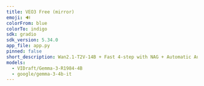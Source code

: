 ```yaml
---
title: VEO3 Free (mirror)
emoji: 🔊
colorFrom: blue
colorTo: indigo
sdk: gradio
sdk_version: 5.34.0
app_file: app.py
pinned: false
short_description: Wan2.1-T2V-14B + Fast 4-step with NAG + Automatic Audio
models:
  - VIDraft/Gemma-3-R1984-4B
  - google/gemma-3-4b-it
---
```

